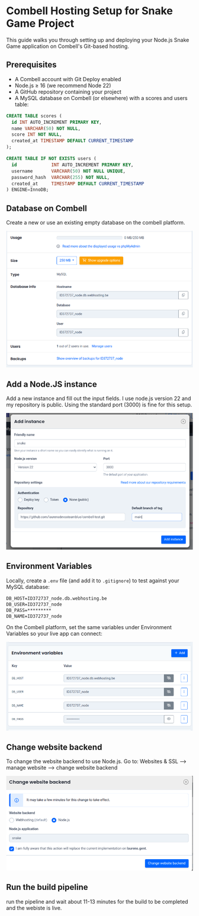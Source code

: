 # Combell Hosting Setup for Snake Game Project

This guide walks you through setting up and deploying your Node.js Snake Game application on Combell's Git-based hosting.

## Prerequisites

- A Combell account with Git Deploy enabled
- Node.js ≥ 16 (we recommend Node 22)
- A GitHub repository containing your project
- A MySQL database on Combell (or elsewhere) with a scores and users table:

```SQL
CREATE TABLE scores (
  id INT AUTO_INCREMENT PRIMARY KEY,
  name VARCHAR(50) NOT NULL,
  score INT NOT NULL,
  created_at TIMESTAMP DEFAULT CURRENT_TIMESTAMP
);
```
```SQL
CREATE TABLE IF NOT EXISTS users (
  id             INT AUTO_INCREMENT PRIMARY KEY,
  username       VARCHAR(50) NOT NULL UNIQUE,
  password_hash  VARCHAR(255) NOT NULL,
  created_at     TIMESTAMP DEFAULT CURRENT_TIMESTAMP
) ENGINE=InnoDB;
```

## Database on Combell

Create a new or use an existing empty database on the combell platform.

![database](./img/database_info.png)


## Add a Node.JS instance 

Add a new instance and fill out the input fields. I use node.js version 22 and my repository is public. Using the standard port (3000) is fine for this setup.

![instance](./img/input.png)

## Environment Variables

Locally, create a `.env` file (and add it to `.gitignore`) to test against your MySQL database:

```
DB_HOST=ID372737_node.db.webhosting.be
DB_USER=ID372737_node
DB_PASS=*********
DB_NAME=ID372737_node

```

On the Combell platform, set the same variables under Environment Variables so your live app can connect:

![environment](./img/environment_variables.png)

## Change website backend

To change the website backend to use Node.js. Go to:
Websites & SSL --> manage website --> change website backend

![backend](./img/backend.png)

## Run the build pipeline

run the pipeline and wait about 11-13 minutes for the build to be completed and the webiste is live. 